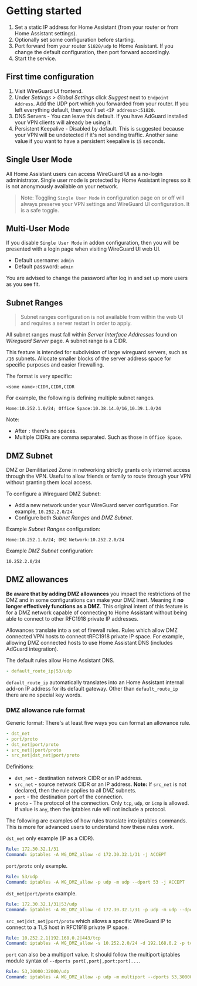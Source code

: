 # Getting started

1. Set a static IP address for Home Assistant (from your router or from
   Home Assistant settings).
2. Optionally set some configuration before starting.
3. Port forward from your router `51820/udp` to Home Assistant.  If you change
   the default configuration, then port forward accordingly.
3. Start the service.

## First time configuration

1. Visit WireGuard UI frontend.
2. Under _Settings > Global Settings_ click _Suggest_ next to `Endpoint
   Address`.  Add the UDP port which you forwarded from your router.  If you
   left everything default, then you'll set `<IP address>:51820`.
3. DNS Servers - You can leave this default.  If you have AdGuard installed your
   VPN clients will already be using it.
4. Persistent Keepalive - Disabled by default.  This is suggested because your
   VPN will be undetected if it's not sending traffic.  Another sane value if
   you want to have a persistent keepalive is `15` seconds.

## Single User Mode

All Home Assistant users can access WireGuard UI as a no-login administrator.
Single user mode is protected by Home Assistant ingress so it is not anonymously
available on your network.

> Note: Toggling `Single User Mode` in configuration page on or off will always
> preserve your VPN settings and WireGuard UI configuration.  It is a safe
> toggle.

## Multi-User Mode

If you disable `Single User Mode` in addon configuration, then you will be
presented with a login page when visiting WireGuard UI web UI.

* Default username: `admin`
* Default password: `admin`

You are advised to change the password after log in and set up more users as you
see fit.

## Subnet Ranges

> Subnet ranges configuration is not available from within the web UI and
> requires a server restart in order to apply.

All subnet ranges must fall within _Server Interface Addresses_ found on
_Wireguard Server_ page.  A subnet range is a CIDR.

This feature is intended for subdivision of large wireguard servers, such as
`/16` subnets.  Allocate smaller blocks of the server address space for specific
purposes and easier firewalling.

The format is very specific:

```
<some name>:CIDR,CIDR,CIDR
```

For example, the following is defining multiple subnet ranges.

```
Home:10.252.1.0/24; Office Space:10.38.14.0/16,10.39.1.0/24
```

Note:

* After `:` there's no spaces.
* Multiple CIDRs are comma separated.  Such as those in `Office Space`.

## DMZ Subnet

DMZ or Demilitarized Zone in networking strictly grants only internet access
through the VPN.  Useful to allow friends or family to route through your VPN
without granting them local access.

To configure a Wireguard DMZ Subnet:

- Add a new network under your WireGuard server configuration.  For example,
  `10.252.2.0/24`.
- Configure both _Subnet Ranges_ and _DMZ Subnet_.

Example _Subnet Ranges_ configuration:

```
Home:10.252.1.0/24; DMZ Network:10.252.2.0/24
```

Example _DMZ Subnet_ configuration:

```
10.252.2.0/24
```

## DMZ allowances

**Be aware that by adding DMZ allowances** you impact the restrictions of the
DMZ and in some configurations can make your DMZ inert.  Meaning it **no longer
effectively functions as a DMZ**.  This original intent of this feature is for a
DMZ network capable of connecting to Home Assistant without being able to
connect to other RFC1918 private IP addresses.

Allowances translate into a set of firewall rules. Rules which allow DMZ
connected VPN hosts to connect tRFC1918 private IP space.  For example, allowing
DMZ connected hosts to use Home Assistant DNS (includes AdGuard integration).

The default rules allow Home Assistant DNS.

```yaml
- default_route_ip|53/udp
```

`default_route_ip` automatically translates into an Home Assistant internal
add-on IP address for its default gateway.  Other than `default_route_ip` there
are no special key words.

### DMZ allowance rule format

Generic format: There's at least five ways you can format an allowance rule.

```yaml
- dst_net
- port/proto
- dst_net|port/proto
- src_net||port/proto
- src_net|dst_net|port/proto
```

Definitions:

- `dst_net` - destination network CIDR or an IP address.
- `src_net` - source network CIDR or an IP address.  **Note:** If `src_net` is
  not declared, then the rule applies to all DMZ subnets.
- `port` - the destination port of the connection.
- `proto` - The protocol of the connection.  Only `tcp`, `udp`, or `icmp` is
  allowed.  If value is `any`, then the iptables rule will not include a
  protocol.

The following are examples of how rules translate into iptables commands.  This
is more for advanced users to understand how these rules work.

`dst_net` only example (IP as a CIDR).

```yaml
Rule: 172.30.32.1/31
Command: iptables -A WG_DMZ_allow -d 172.30.32.1/31 -j ACCEPT
```

`port/proto` only example.

```yaml
Rule: 53/udp
Command: iptables -A WG_DMZ_allow -p udp -m udp --dport 53 -j ACCEPT
```

`dst_net|port/proto` example.

```yaml
Rule: 172.30.32.1/31|53/udp
Command: iptables -A WG_DMZ_allow -d 172.30.32.1/31 -p udp -m udp --dport 53 -j ACCEPT
```

`src_net|dst_net|port/proto` which allows a specific WireGuard IP to connect to
a TLS host in RFC1918 private IP space.

```yaml
Rule: 10.252.2.1|192.168.0.2|443/tcp
Command: iptables -A WG_DMZ_allow -s 10.252.2.0/24 -d 192.168.0.2 -p tcp -m tcp --dport 443 -j ACCEPT
```

`port` can also be a multiport value.  It should follow the multiport iptables
module syntax of `--dports port[,port|,port:port]...`.

```yaml
Rule: 53,30000:32000/udp
Command: iptables -A WG_DMZ_allow -p udp -m multiport --dports 53,30000:32000 -j ACCEPT
```
